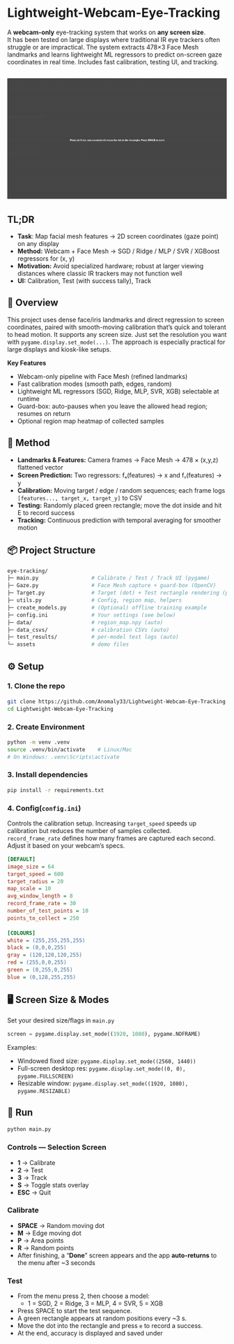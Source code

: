 # Lightweight-Webcam-Eye-Tracking
A **webcam-only** eye-tracking system that works on **any screen size**.  
It has been tested on large displays where traditional IR eye trackers often struggle or are impractical.
The system extracts 478×3 Face Mesh landmarks and learns lightweight ML regressors to predict on-screen gaze coordinates in real time. Includes fast calibration, testing UI, and tracking.

![Quick Demo](assets/demo.gif)
---

## TL;DR
- **Task**: Map facial mesh features → 2D screen coordinates (gaze point) on any display
- **Method:** Webcam + Face Mesh → SGD / Ridge / MLP / SVR / XGBoost regressors for (x, y)
- **Motivation:** Avoid specialized hardware; robust at larger viewing distances where classic IR trackers may not function well
- **UI:** Calibration, Test (with success tally), Track

## 📌 Overview
This project uses dense face/iris landmarks and direct regression to screen coordinates, paired with smooth-moving calibration that’s quick and tolerant to head motion. It supports any screen size.
Just set the resolution you want with `pygame.display.set_mode(...)`. The approach is especially practical for large displays and kiosk-like setups.

**Key Features**
- Webcam-only pipeline with Face Mesh (refined landmarks)
- Fast calibration modes (smooth path, edges, random)
- Lightweight ML regressors (SGD, Ridge, MLP, SVR, XGB) selectable at runtime
- Guard-box: auto-pauses when you leave the allowed head region; resumes on return
- Optional region map heatmap of collected samples

## 🧠 Method
- **Landmarks & Features:** Camera frames → Face Mesh → 478 × (x,y,z) flattened vector
- **Screen Prediction:** Two regressors: fₓ(features) → x and fᵧ(features) → y
- **Calibration:** Moving target / edge / random sequences; each frame logs `[features..., target_x, target_y]` to CSV
- **Testing:** Randomly placed green rectangle; move the dot inside and hit E to record success
- **Tracking:** Continuous prediction with temporal averaging for smoother motion

## 📦 Project Structure
```graphql
eye-tracking/
├─ main.py                 # Calibrate / Test / Track UI (pygame)
├─ Gaze.py                 # Face Mesh capture + guard-box (OpenCV)
├─ Target.py               # Target (dot) + Test rectangle rendering (pygame)
├─ utils.py                # Config, region map, helpers
├─ create_models.py        # (Optional) offline training example
├─ config.ini              # Your settings (see below)
├─ data/                   # region_map.npy (auto)
├─ data_csvs/              # calibration CSVs (auto)
├─ test_results/           # per-model test logs (auto)
└─ assets                  # demo files
```

## ⚙️ Setup
### 1. Clone the repo
```bash
git clone https://github.com/Anomaly33/Lightweight-Webcam-Eye-Tracking.git
cd Lightweight-Webcam-Eye-Tracking
```
### 2. Create Environment
```bash
python -m venv .venv
source .venv/bin/activate    # Linux/Mac
# On Windows: .venv\Scripts\activate
```
### 3. Install dependencies
```bash
pip install -r requirements.txt
```
### 4. Config(`config.ini`)
Controls the calibration setup. Increasing `target_speed` speeds up calibration but reduces the number of samples collected.  
`record_frame_rate` defines how many frames are captured each second. Adjust it based on your webcam’s specs.
```ini
[DEFAULT]
image_size = 64
target_speed = 600
target_radius = 20
map_scale = 10
avg_window_length = 8
record_frame_rate = 30
number_of_test_points = 10
points_to_collect = 250

[COLOURS]
white = (255,255,255,255)
black = (0,0,0,255)
gray = (120,120,120,255)
red = (255,0,0,255)
green = (0,255,0,255)
blue = (0,128,255,255)
```
## 🖥️ Screen Size & Modes
Set your desired size/flags in `main.py`
```python
screen = pygame.display.set_mode((1920, 1080), pygame.NOFRAME)
```
Examples:
- Windowed fixed size: `pygame.display.set_mode((2560, 1440))`
- Full-screen desktop res: `pygame.display.set_mode((0, 0), pygame.FULLSCREEN)`
- Resizable window: `pygame.display.set_mode((1920, 1080), pygame.RESIZABLE)`

## 🚀 Run
```bash
python main.py
```
### Controls — Selection Screen
- **1** → Calibrate
- **2** → Test
- **3** → Track
- **S** → Toggle stats overlay
- **ESC** → Quit

### Calibrate
- **SPACE** → Random moving dot
- **M** → Edge moving dot
- **P** → Area points
- **R** → Random points
- After finishing, a “**Done**” screen appears and the app **auto-returns** to the menu after ~3 seconds

### Test
- From the menu press 2, then choose a model:
  - 1 = SGD, 2 = Ridge, 3 = MLP, 4 = SVR, 5 = XGB
- Press SPACE to start the test sequence.
- A green rectangle appears at random positions every ~3 s.
- Move the dot into the rectangle and press `e` to record a success.
- At the end, accuracy is displayed and saved under
